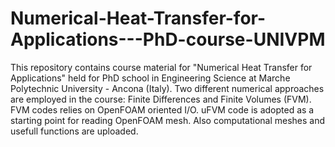 # Numerical-Heat-Transfer-for-Applications---PhD-course-UNIVPM


This repository contains course material for 
"Numerical Heat Transfer for Applications" held for PhD school 
in Engineering Science at Marche Polytechnic University - Ancona (Italy). 
Two different numerical approaches are employed in the course: 
Finite Differences and Finite Volumes (FVM). FVM codes relies on OpenFOAM oriented I/O. 
uFVM code is adopted as a starting point for reading OpenFOAM mesh.
Also computational meshes and usefull functions are uploaded. 
